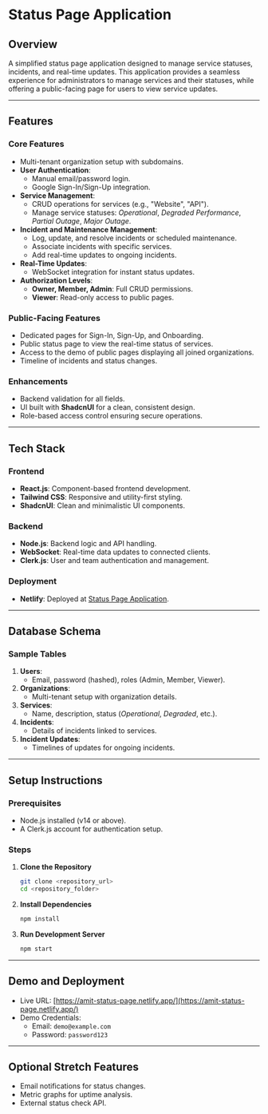 # **Status Page Application**

## **Overview**
A simplified status page application designed to manage service statuses, incidents, and real-time updates. This application provides a seamless experience for administrators to manage services and their statuses, while offering a public-facing page for users to view service updates.

---

## **Features**

### **Core Features**
- Multi-tenant organization setup with subdomains.
- **User Authentication**:
  - Manual email/password login.
  - Google Sign-In/Sign-Up integration.
- **Service Management**:
  - CRUD operations for services (e.g., "Website", "API").
  - Manage service statuses: *Operational*, *Degraded Performance*, *Partial Outage*, *Major Outage*.
- **Incident and Maintenance Management**:
  - Log, update, and resolve incidents or scheduled maintenance.
  - Associate incidents with specific services.
  - Add real-time updates to ongoing incidents.
- **Real-Time Updates**:
  - WebSocket integration for instant status updates.
- **Authorization Levels**:
  - **Owner, Member, Admin**: Full CRUD permissions.
  - **Viewer**: Read-only access to public pages.

### **Public-Facing Features**
- Dedicated pages for Sign-In, Sign-Up, and Onboarding.
- Public status page to view the real-time status of services.
- Access to the demo of public pages displaying all joined organizations.
- Timeline of incidents and status changes.

### **Enhancements**
- Backend validation for all fields.
- UI built with **ShadcnUI** for a clean, consistent design.
- Role-based access control ensuring secure operations.
  
---

## **Tech Stack**

### **Frontend**
- **React.js**: Component-based frontend development.
- **Tailwind CSS**: Responsive and utility-first styling.
- **ShadcnUI**: Clean and minimalistic UI components.

### **Backend**
- **Node.js**: Backend logic and API handling.
- **WebSocket**: Real-time data updates to connected clients.
- **Clerk.js**: User and team authentication and management.

### **Deployment**
- **Netlify**: Deployed at [Status Page Application](https://amit-status-page.netlify.app/).

---

## **Database Schema**

### **Sample Tables**
1. **Users**:
   - Email, password (hashed), roles (Admin, Member, Viewer).
2. **Organizations**:
   - Multi-tenant setup with organization details.
3. **Services**:
   - Name, description, status (*Operational*, *Degraded*, etc.).
4. **Incidents**:
   - Details of incidents linked to services.
5. **Incident Updates**:
   - Timelines of updates for ongoing incidents.

---

## **Setup Instructions**

### **Prerequisites**
- Node.js installed (v14 or above).
- A Clerk.js account for authentication setup.

### **Steps**
1. **Clone the Repository**  
   ```bash
   git clone <repository_url>
   cd <repository_folder>
   ```
2. **Install Dependencies**  
   ```bash
   npm install
   ```
3. **Run Development Server**  
   ```bash
   npm start
   ```
---

## **Demo and Deployment**
- Live URL: [https://amit-status-page.netlify.app/](https://amit-status-page.netlify.app/)
- Demo Credentials:  
  - Email: `demo@example.com`  
  - Password: `password123`

---

## **Optional Stretch Features**
- Email notifications for status changes.
- Metric graphs for uptime analysis.
- External status check API.
